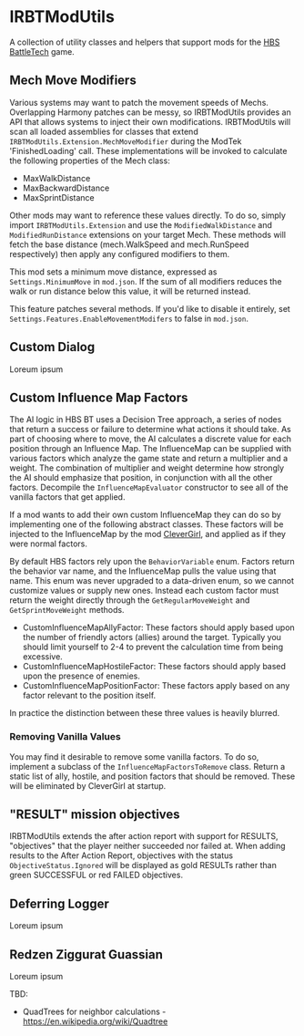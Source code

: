 # IRBTModUtils
A collection of utility classes and helpers that support mods for the [HBS BattleTech](http://battletechgame.com/) game.


## Mech Move Modifiers

Various systems may want to patch the movement speeds of Mechs. Overlapping Harmony patches can be messy, so IRBTModUtils provides an API that allows systems to inject their own modifications. IRBTModUtils will scan all loaded assemblies for classes that extend `IRBTModUtils.Extension.MechMoveModifier` during the ModTek 'FinishedLoading' call. These implementations will be invoked to calculate the following properties of the Mech class:

* MaxWalkDistance
* MaxBackwardDistance
* MaxSprintDistance

Other mods may want to reference these values directly. To do so, simply import `IRBTModUtils.Extension` and use the `ModifiedWalkDistance` and `ModifiedRunDistance` extensions on your target Mech. These methods will fetch the base distance (mech.WalkSpeed and mech.RunSpeed respectively) then apply any configured modifiers to them.

This mod sets a minimum move distance, expressed as `Settings.MinimumMove` in `mod.json`. If the sum of all modifiers reduces the walk or run distance below this value, it will be returned instead.

This feature patches several methods. If you'd like to disable it entirely, set `Settings.Features.EnableMovementModifers` to false in `mod.json`.

## Custom Dialog

Loreum ipsum

## Custom Influence Map Factors

The AI logic in HBS BT uses a Decision Tree approach, a series of nodes that return a success or failure to determine what actions it should take. As part of choosing where to move, the AI calculates a discrete value for each position through an Influence Map. The InfluenceMap can be supplied with various factors which analyze the game state and return a multiplier and a weight. The combination of multiplier and weight determine how strongly the AI should emphasize that position, in conjunction with all the other factors. Decompile the `InfluenceMapEvaluator` constructor to see all of the vanilla factors that get applied.

If a mod wants to add their own custom InfluenceMap they can do so by implementing one of the following abstract classes. These factors will be injected to the InfluenceMap by the mod [CleverGirl](https://github.com/battletechmodders/clevergirl/), and applied as if they were normal factors.

By default HBS factors rely upon the `BehaviorVariable` enum. Factors return the behavior var name, and the InfluenceMap pulls the value using that name. This enum was never upgraded to a data-driven enum, so we cannot customize values or supply new ones. Instead each custom factor must return the weight directly through the `GetRegularMoveWeight` and `GetSprintMoveWeight` methods.

* CustomInfluenceMapAllyFactor: These factors should apply based upon the number of friendly actors (allies) around the target. Typically you should limit yourself to 2-4 to prevent the calculation time from being excessive.
* CustomInfluenceMapHostileFactor: These factors should apply based upon the presence of enemies.
* CustomInfluenceMapPositionFactor: These factors apply based on any factor relevant to the position itself.

In practice the distinction between these three values is heavily blurred.

### Removing Vanilla Values

You may find it desirable to remove some vanilla factors. To do so, implement a subclass of the `InfluenceMapFactorsToRemove` class. Return a static list of ally, hostile, and position factors that should be removed. These will be eliminated by CleverGirl at startup.

## "RESULT" mission objectives

IRBTModUtils extends the after action report with support for RESULTS, "objectives" that the player neither succeeded nor failed at. When adding results to the After Action Report, objectives with the status `ObjectiveStatus.Ignored` will be displayed as gold RESULTs rather than green SUCCESSFUL or red FAILED objectives.

## Deferring Logger

Loreum ipsum

## Redzen Ziggurat Guassian

Loreum ipsum

TBD:
* QuadTrees for neighbor calculations - https://en.wikipedia.org/wiki/Quadtree

